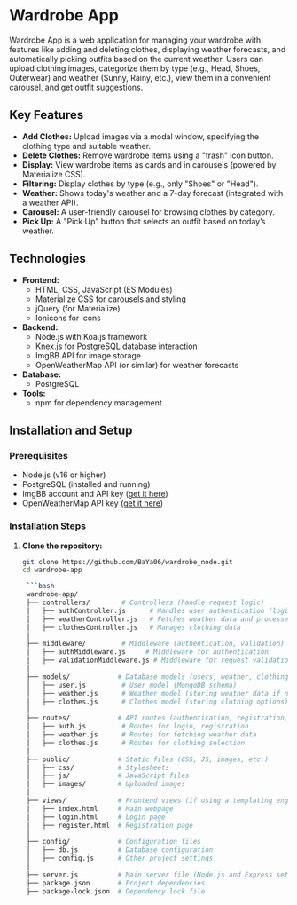 # Wardrobe App

Wardrobe App is a web application for managing your wardrobe with features like adding and deleting clothes, displaying weather forecasts, and automatically picking outfits based on the current weather. Users can upload clothing images, categorize them by type (e.g., Head, Shoes, Outerwear) and weather (Sunny, Rainy, etc.), view them in a convenient carousel, and get outfit suggestions.

## Key Features
- **Add Clothes:** Upload images via a modal window, specifying the clothing type and suitable weather.
- **Delete Clothes:** Remove wardrobe items using a "trash" icon button.
- **Display:** View wardrobe items as cards and in carousels (powered by Materialize CSS).
- **Filtering:** Display clothes by type (e.g., only "Shoes" or "Head").
- **Weather:** Shows today's weather and a 7-day forecast (integrated with a weather API).
- **Carousel:** A user-friendly carousel for browsing clothes by category.
- **Pick Up:** A "Pick Up" button that selects an outfit based on today’s weather.

## Technologies
- **Frontend:**
  - HTML, CSS, JavaScript (ES Modules)
  - Materialize CSS for carousels and styling
  - jQuery (for Materialize)
  - Ionicons for icons
- **Backend:**
  - Node.js with Koa.js framework
  - Knex.js for PostgreSQL database interaction
  - ImgBB API for image storage
  - OpenWeatherMap API (or similar) for weather forecasts
- **Database:**
  - PostgreSQL
- **Tools:**
  - npm for dependency management

## Installation and Setup

### Prerequisites
- Node.js (v16 or higher)
- PostgreSQL (installed and running)
- ImgBB account and API key ([get it here](https://imgbb.com/))
- OpenWeatherMap API key ([get it here](https://openweathermap.org/api))

### Installation Steps

1. **Clone the repository:**
   ```bash
   git clone https://github.com/BaYa06/wardrobe_node.git
   cd wardrobe-app

    ```bash
    wardrobe-app/
    ├── controllers/        # Controllers (handle request logic)
    │   ├── authController.js      # Handles user authentication (login, registration)
    │   ├── weatherController.js   # Fetches weather data and processes recommendations
    │   ├── clothesController.js   # Manages clothing data
    │
    ├── middleware/         # Middleware (authentication, validation)
    │   ├── authMiddleware.js     # Middleware for authentication
    │   ├── validationMiddleware.js # Middleware for request validation
    │
    ├── models/            # Database models (users, weather, clothing)
    │   ├── user.js         # User model (MongoDB schema)
    │   ├── weather.js      # Weather model (storing weather data if needed)
    │   ├── clothes.js      # Clothes model (storing clothing options)
    │
    ├── routes/            # API routes (authentication, registration, weather data)
    │   ├── auth.js         # Routes for login, registration
    │   ├── weather.js      # Routes for fetching weather data
    │   ├── clothes.js      # Routes for clothing selection
    │
    ├── public/            # Static files (CSS, JS, images, etc.)
    │   ├── css/           # Stylesheets
    │   ├── js/            # JavaScript files
    │   ├── images/        # Uploaded images
    │
    ├── views/             # Frontend views (if using a templating engine)
    │   ├── index.html     # Main webpage
    │   ├── login.html     # Login page
    │   ├── register.html  # Registration page
    │
    ├── config/            # Configuration files
    │   ├── db.js          # Database configuration
    │   ├── config.js      # Other project settings
    │
    ├── server.js          # Main server file (Node.js and Express setup)
    ├── package.json       # Project dependencies
    ├── package-lock.json  # Dependency lock file